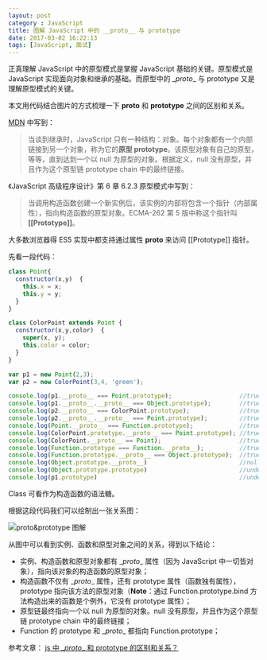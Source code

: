 ```yaml
---
layout: post 
category : JavaScript
title: 图解 JavaScript 中的 __proto__ 与 prototype
date: 2017-03-02 16:22:13
tags: [JavaScript, 面试] 
---
```


正真理解 JavaScript 中的原型模式是掌握 JavaScript 基础的关键。原型模式是 JavaScript 实现面向对象和继承的基础。而原型中的 \__proto__ 与 prototype 又是理解原型模式的关键。

本文用代码结合图片的方式梳理一下 ____proto____ 和 **prototype** 之间的区别和关系。

<!-- more -->

[MDN](https://developer.mozilla.org/zh-CN/docs/Web/JavaScript/Inheritance_and_the_prototype_chain) 中写到：
>  当谈到继承时，JavaScript 只有一种结构：对象。每个对象都有一个内部链接到另一个对象，称为它的**原型 prototype**。该原型对象有自己的原型，等等，直到达到一个以 null 为原型的对象。根据定义，null 没有原型，并且作为这个原型链 prototype chain 中的最终链接。

《JavaScript 高级程序设计》第 6 章 6.2.3 原型模式中写到：
> 当调用构造函数创建一个新实例后，该实例的内部将包含一个指针（内部属性），指向构造函数的原型对象。ECMA-262 第 5 版中称这个指针叫 **[[Prototype]]**。

大多数浏览器得 ES5 实现中都支持通过属性 ____proto____ 来访问 [[Prototype]] 指针。


先看一段代码：
```javascript
class Point{
  constructor(x,y)  {
    this.x = x;
    this.y = y;
  }
}

class ColorPoint extends Point {
  constructor(x,y,color)  {
    super(x, y);
    this.color = color;
  }
}

var p1 = new Point(2,3);
var p2 = new ColorPoint(3,4, 'green');

console.log(p1.__proto__ === Point.prototype);                   //true
console.log(p1.__proto__.__proto__ === Object.prototype);        //true
console.log(p2.__proto__ === ColorPoint.prototype);              //true
console.log(p2.__proto__.__proto__ === Point.prototype);         //true
console.log(Point.__proto__ === Function.prototype);             //true
console.log(ColorPoint.prototype.__proto__ === Point.prototype); //true
console.log(ColorPoint.__proto__ == Point);                      //true
console.log(Function.prototype === Function.__proto__);          //true
console.log(Function.prototype.__proto__ === Object.prototype);  //true
console.log(Object.prototype.__proto__)                          //null
console.log(Object.prototype.prototype)                          //undefined
console.log(p1.prototype)                                        //undefined
```

Class 可看作为构造函数的语法糖。

根据这段代码我们可以绘制出一张关系图：

![__proto__&prototype 图解](proto-prototype.png)

从图中可以看到实例、函数和原型对象之间的关系，得到以下结论：

* 实例、构造函数和原型对象都有 \__proto__ 属性（因为 JavaScript 中一切皆对象），指向该对象的构造函数的原型对象；
* 构造函数不仅有 \__proto__ 属性，还有 prototype 属性（函数独有属性），prototype 指向该方法的原型对象（**Note**：通过 Function.prototype.bind 方法构造出来的函数是个例外，它没有 prototype 属性）；
* 原型链最终指向一个以 null 为原型的对象。null 没有原型，并且作为这个原型链 prototype chain 中的最终链接；
* Function 的 prototype 和 \__proto__ 都指向 Function.prototype；



参考文章：
[js 中 \__proto__ 和 prototype 的区别和关系？](https://www.zhihu.com/question/34183746)

